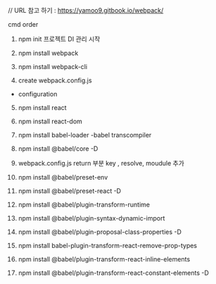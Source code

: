 // URL 참고 하기 : https://yamoo9.gitbook.io/webpack/

cmd order

1. npm init
프로젝트 DI 관리 시작

2. npm install webpack
3. npm install webpack-cli
4. create webpack.config.js
- configuration

5. npm install react
6. npm install react-dom

7. npm install babel-loader
-babel transcompiler
8. npm install @babel/core -D

9. webpack.config.js return 부분 key , resolve, moudule 추가

10. npm install @babel/preset-env 
11. npm install @babel/preset-react -D

12. npm install @babel/plugin-transform-runtime 
13. npm install @babel/plugin-syntax-dynamic-import
14. npm install @babel/plugin-proposal-class-properties -D

15. npm install babel-plugin-transform-react-remove-prop-types
16. npm install @babel/plugin-transform-react-inline-elements
17. npm install @babel/plugin-transform-react-constant-elements -D

